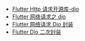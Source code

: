 - [Flutter Http 请求开源库-dio](https://juejin.im/post/6844903609218383879)
- [Flutter 网络请求之 dio](https://juejin.im/post/6860002581872115726)
- [Flutter 网络请求 Dio 封装](https://juejin.im/post/6844904098643312648)
- [Flutter Dio 二次封装](https://juejin.im/post/6844903708757590024)
